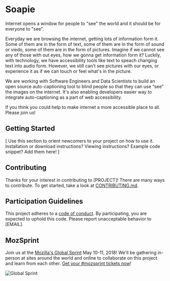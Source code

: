 # Soapie

Internet opens a window for people to "see" the world and it should be for everyone to "see".

Everyday we are browsing the internet, getting lots of information form it. Some of them are in the form of text, some of them are in the form of sound or viedo, some of them are in the form of pictures. Imagine if we cannot see any of those with out eyes, how we gonna get information form it? Luckily, with technology, we have accessibility tools like text to speach changing text into audio form. However, we still can't see pictures with our eyes, or experience it as if we can touch or feel what's in the picture.

We are working with Software Engineers and Data Scientists to build an open source auto-captioning tool to blind people so that they can use “see” the images on the internet. It's also enabling developers easier way to integrate auto-captioning as a part of web accessibility.

If you think you could help to make internet a more accessible place to all. Please join us!

## Getting Started

[ Use this section to orient newcomers to your project on how to use it. Installation or download instructions? Viewing instructions? Example code snippet? Add them here! ]

## Contributing

Thanks for your interest in contributing to [PROJECT]! There are many ways to contribute. To get started, take a look at [CONTRIBUTING.md](CONTRIBUTING.md).

## Participation Guidelines

This project adheres to a [code of conduct](CODE_OF_CONDUCT.md). By participating, you are expected to uphold this code. Please report unacceptable behavior to [EMAIL].

## MozSprint

Join us at the [Mozilla's Global Sprint](http://mzl.la/global-sprint/) May 10-11, 2018! We'll be gathering in-person at sites around the world and online to collaborate on this project and learn from each other. [Get your #mozsprint tickets now](http://mzl.la/global-sprint/)!

![Global Sprint](https://user-images.githubusercontent.com/617994/37716586-3b0397a0-2cf5-11e8-8c6f-bad01f67f50e.jpg)
